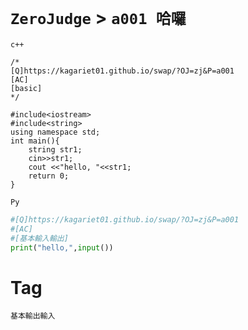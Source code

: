 # `ZeroJudge` > `a001 哈囉`
`c++`
```
/*
[Q]https://kagariet01.github.io/swap/?OJ=zj&P=a001
[AC]
[basic]
*/

#include<iostream>
#include<string>
using namespace std;
int main(){
	string str1;
	cin>>str1;
	cout <<"hello, "<<str1;
	return 0;
}
```
`Py`
```py
#[Q]https://kagariet01.github.io/swap/?OJ=zj&P=a001
#[AC]
#[基本輸入輸出]
print("hello,",input())
```
# Tag
`基本輸出輸入`